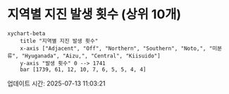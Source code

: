# 지역별 지진 발생 횟수 (상위 10개)

```mermaid
xychart-beta
    title "지역별 지진 발생 횟수"
    x-axis ["Adjacent", "Off", "Northern", "Southern", "Noto,", "미분류", "Hyuganada", "Aizu,", "Central", "Kiisuido"]
    y-axis "발생 횟수" 0 --> 1741
    bar [1739, 61, 12, 10, 7, 6, 5, 5, 4, 4]
```

업데이트 시간: 2025-07-13 11:03:21
